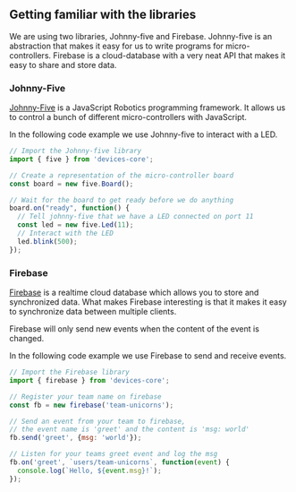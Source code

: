 ## Getting familiar with the libraries

We are using two libraries, Johnny-five and Firebase.
Johnny-five is an abstraction that makes it easy for us to write programs for micro-controllers.
Firebase is a cloud-database with a very neat API that makes it easy to share and store data.

### Johnny-Five
[Johnny-Five](http://johnny-five.io/api/) is a JavaScript Robotics programming framework.
It allows us to control a bunch of different micro-controllers with JavaScript.

In the following code example we use Johnny-five to interact with a LED.

```js
// Import the Johnny-five library
import { five } from 'devices-core';

// Create a representation of the micro-controller board
const board = new five.Board();

// Wait for the board to get ready before we do anything
board.on("ready", function() {
  // Tell johnny-five that we have a LED connected on port 11
  const led = new five.Led(11);
  // Interact with the LED
  led.blink(500);
});
```


### Firebase

[Firebase](https://www.firebase.com/docs/) is a realtime cloud database which allows you to store and synchronized data.
What makes Firebase interesting is that it makes it easy to synchronize data between multiple clients.

Firebase will only send new events when the content of the event is changed.

In the following code example we use Firebase to send and receive events.

``` js
// Import the Firebase library
import { firebase } from 'devices-core';

// Register your team name on firebase
const fb = new firebase('team-unicorns');

// Send an event from your team to firebase,
// the event name is 'greet' and the content is 'msg: world'
fb.send('greet', {msg: 'world'});

// Listen for your teams greet event and log the msg
fb.on('greet', `users/team-unicorns`, function(event) {
  console.log(`Hello, ${event.msg}!`);
});
```